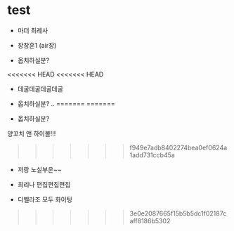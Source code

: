 # test

- 마더 최레사

- 장창훈1 (air장)
- 옵치하실분?

<<<<<<< HEAD
<<<<<<< HEAD
- 데굴데굴데굴데굴

- 옵치하실분?
..
=======
=======
- 옵치하실분?

양꼬치 앤 하이볼!!!
>>>>>>> f949e7adb8402274bea0ef0624a1add731ccb45a
- 저랑 노실부운~~

- 최리나 편집편집편집
- 디벨라조 모두 화이팅
>>>>>>> 3e0e2087665f15b5b5dc1f02187caff8186b5302
